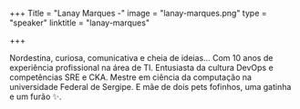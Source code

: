 +++
Title = "Lanay Marques -"
image = "lanay-marques.png"
type = "speaker"
linktitle = "lanay-marques"

+++

Nordestina, curiosa, comunicativa e cheia de ideias... 
Com 10 anos de experiência profissional na área de TI. Entusiasta da cultura DevOps e competências SRE e CKA.
Mestre em ciência da computação na universidade Federal de Sergipe.
E mãe de dois pets fofinhos, uma gatinha e um furão ✨.